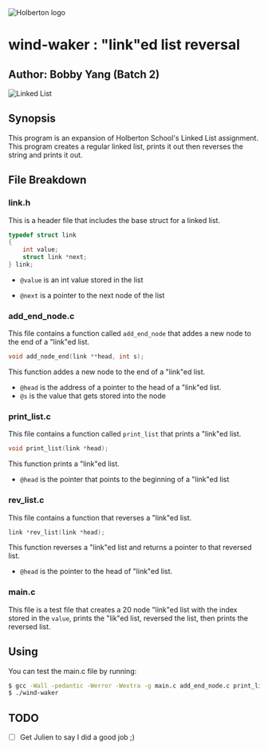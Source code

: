 <img src="https://www.holbertonschool.com/assets/holberton-logo-1cc451260ca3cd297def53f2250a9794810667c7ca7b5fa5879a569a457bf16f.png" alt="Holberton logo">

# wind-waker : "link"ed list reversal
## Author: Bobby Yang (Batch 2)

<img src="https://files.slack.com/files-pri/T0ENXA7A8-F4NURGNRH/linkedlist.png" alt="Linked List">

## Synopsis
This program is an expansion of Holberton School's Linked List assignment. This program creates a regular linked list, prints it out then reverses the string and prints it out.


## File Breakdown
### link.h
This is a header file that includes the base struct for a linked list.

```c
typedef struct link
{
	int value;
	struct link *next;
} link;
```
- `@value` is an int value stored in the list

- `@next` is a pointer to the next node of the list

### add_end_node.c
This file contains a function called `add_end_node` that addes a new node to the end of a "link"ed list.
```c
void add_node_end(link **head, int s);
```
This function addes a new node to the end of a "link"ed list.

- `@head` is the address of a pointer to the head of a "link"ed list.
- `@s` is the value that gets stored into the node

### print_list.c
This file contains a function called `print_list` that prints a "link"ed list.
```c
void print_list(link *head);
```
This function prints a "link"ed list.
- `@head` is the pointer that points to the beginning of a "link"ed list

### rev_list.c
This file contains a function that reverses a "link"ed list.
```c
link *rev_list(link *head);
```
This function reverses a "link"ed list and returns a pointer to that reversed list.
- `@head` is the pointer to the head of "link"ed list.

### main.c
This file is a test file that creates a 20 node "link"ed list with the index stored in the `value`, prints the "lik"ed list, reversed the list, then prints the reversed list.

## Using
You can test the main.c file by running:
```bash
$ gcc -Wall -pedantic -Werror -Wextra -g main.c add_end_node.c print_list.c rev_list.c -o wind-waker
$ ./wind-waker
```

## TODO
- [ ] Get Julien to say I did a good job ;)
